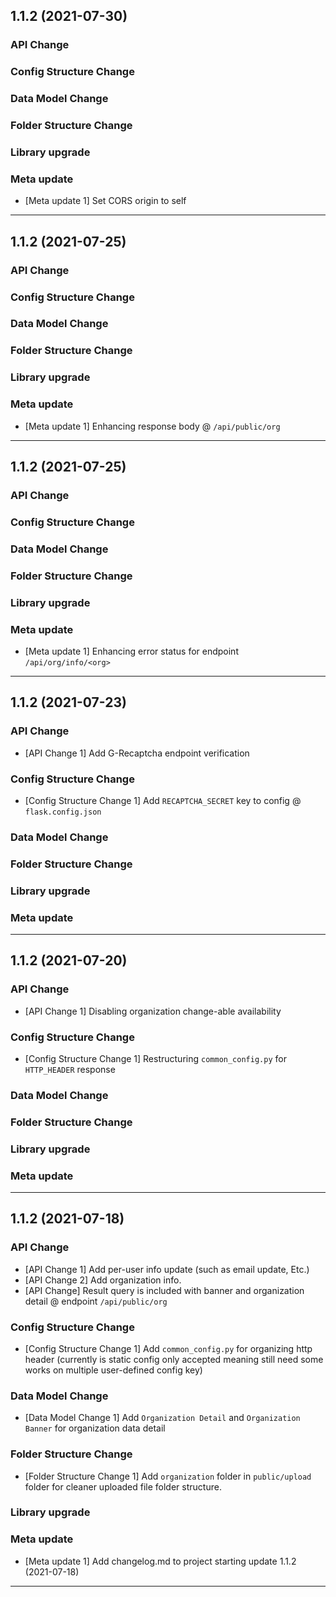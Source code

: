 ## 1.1.2 (2021-07-30)

### API Change

### Config Structure Change

### Data Model Change

### Folder Structure Change

### Library upgrade

### Meta update
- [Meta update 1] Set CORS origin to self

----------------------------------------------------

## 1.1.2 (2021-07-25)

### API Change

### Config Structure Change

### Data Model Change

### Folder Structure Change

### Library upgrade

### Meta update
- [Meta update 1] Enhancing response body @ ```/api/public/org```

----------------------------------------------------

## 1.1.2 (2021-07-25)

### API Change

### Config Structure Change

### Data Model Change

### Folder Structure Change

### Library upgrade

### Meta update
- [Meta update 1] Enhancing error status for endpoint ```/api/org/info/<org>```

----------------------------------------------------

## 1.1.2 (2021-07-23)

### API Change
- [API Change 1] Add G-Recaptcha endpoint verification

### Config Structure Change
- [Config Structure Change 1] Add ```RECAPTCHA_SECRET``` key to config @ ```flask.config.json```


### Data Model Change

### Folder Structure Change

### Library upgrade

### Meta update

----------------------------------------------------

## 1.1.2 (2021-07-20)

### API Change
- [API Change 1] Disabling organization change-able availability

### Config Structure Change
- [Config Structure Change 1] Restructuring ```common_config.py``` for ```HTTP_HEADER``` response


### Data Model Change

### Folder Structure Change

### Library upgrade

### Meta update

----------------------------------------------------

## 1.1.2 (2021-07-18)

### API Change
- [API Change 1] Add per-user info update (such as email update, Etc.)
- [API Change 2] Add organization info.
- [API Change] Result query is included with banner and organization detail @ endpoint ```/api/public/org```

### Config Structure Change
- [Config Structure Change 1] Add ```common_config.py``` for organizing http header (currently is static config only accepted meaning still need some works on multiple user-defined config key)


### Data Model Change
- [Data Model Change 1] Add ```Organization Detail``` and ```Organization Banner``` for organization data detail

### Folder Structure Change
- [Folder Structure Change 1] Add ```organization``` folder in ```public/upload``` folder for cleaner uploaded file folder structure.

### Library upgrade

### Meta update
- [Meta update 1] Add changelog.md to project starting update 1.1.2 (2021-07-18)

----------------------------------------------------
